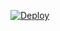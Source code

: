 [![Deploy](https://www.herokucdn.com/deploy/button.png)](https://dashboard.heroku.com/new?template=https://github.com/ivwv/vme-h-0226)
